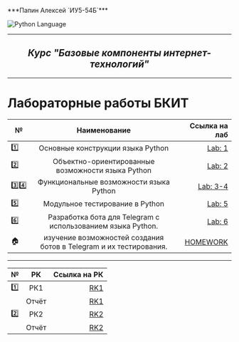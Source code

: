 <p> ***Папин Алексей `ИУ5-54Б`*** </p>
<img src="https://img.shields.io/badge/language-Python-blue.svg" alt="Python Language">

___

<h2 align="center"><i>Курс "Базовые компоненты интернет-технологий"</i></h2>

___

# **Лабораторные работы БКИТ**

| №             |                                    Наименование                                     |                                                 Ссылка на лаб |
|---------------|:-----------------------------------------------------------------------------------:|--------------------------------------------------------------:|
| :one:         |                          Основные конструкции языка Python                          |      [Lab: 1](https://github.com/RedAlexDad/BKIT/tree/Lab_01) |
| :two:         |                  Объектно-ориентированные возможности языка Python                  |      [Lab: 2](https://github.com/RedAlexDad/BKIT/tree/Lab_02) |
| :three::four: |                       Функциональные возможности языка Python                       | [Lab: 3-4](https://github.com/RedAlexDad/BKIT/tree/Lab_03-04) |
| :five:        |                           Модульное тестирование в Python                           |      [Lab: 5](https://github.com/RedAlexDad/BKIT/tree/Lab_05) |
| :six:         |             Разработка бота для Telegram с использованием языка Python.             |      [Lab: 6](https://github.com/RedAlexDad/BKIT/tree/Lab_06) |
| :house:    |         изучение возможностей создания ботов в Telegram и их тестирования.          |  [HOMEWORK](https://github.com/RedAlexDad/BKIT/tree/homework) |

___

| №     |  РК   |                                                              Ссылка на РК |
|-------|:-----:|--------------------------------------------------------------------------:|
| :one: |  РК1  |                       [RK1](https://github.com/RedAlexDad/BKIT/tree/RK_1) |
|       | Отчёт | [RK1](https://github.com/RedAlexDad/BKIT/blob/RK_1/Отчет%20по%20РК№1.pdf) |
| :two: |  РК2  |                       [RK2](https://github.com/RedAlexDad/BKIT/tree/RK_2) |
|       | Отчёт | [RK2](https://github.com/RedAlexDad/BKIT/blob/RK_2/Отчет%20по%20РК№2.pdf) |